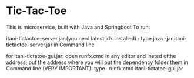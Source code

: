 # Tic-Tac-Toe
This is microservice, built with Java and Springboot
To run:

   itani-tictactoe-server.jar (you nerd latest jdk installed) :
   type java -jar itani-tictactoe-server.jar in Command line 
   
   for itani-tictatoe-gui.jar:
   open runfx.cmd in any editor and insted ofthe address, put the address where you will put the dependency folder them in Command line (VERY IMPORTANT):
   type- runfx.cmd itani-tictatoe-gui.jar
   
   
   
